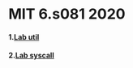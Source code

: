 # MIT 6.s081 2020
#### 1.[Lab util](https://github.com/miraclezhou/6.s081/tree/util)  
#### 2.[Lab syscall](https://github.com/miraclezhou/6.s081/tree/syscall)

